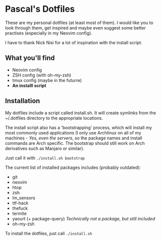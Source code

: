 # Pascal's Dotfiles

These are my personal dotfiles (at least most of them). I would like you to look
through them, get inspired and maybe even suggest some better practises 
(especially in my Neovim config).

I have to thank Nick Nisi for a lot of inspiration with the install script.

## What you'll find
- Neovim config
- ZSH config (with oh-my-zsh)
- tmux config (maybe in the futurre)
- **An installl script**

## Installation
My dotfiles include a script called install.sh. It will create symlinks from
the ~/.dotfiles directory to the appropriate locations. 

The install script also has a 'bootstrapping' process, which will install 
my most commonly used applications (I only use Archlinux on all of my
machines - *Yes, even the servers*, so the package names and install commands
are Arch specific. The bootstrap should still work on Arch derivatives such
as Manjaro or similar). 

Just call it with `./install.sh bootstrap`

The current list of installed packages includes (probably outdated):
- git
- neovim
- htop
- zsh
- lm_sensors
- ttf-hack
- thefuck
- termite
- yaourt (+ package-query)
*Technically not a package, but still included*
- oh-my-zsh

To install the dotfiles, just call `./install.sh`
